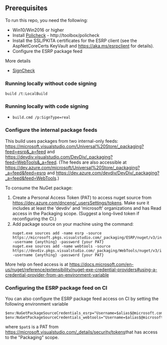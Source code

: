 ## Prerequisites

To run this repo, you need the following:

* Win10/Win2016 or higher
* Install [Policheck](http://aka.ms/policheck) - http://toolbox/policheck
* Install the SSL/PKITA certificates for the ESRP client (see the AspNetCoreCerts KeyVault and https://aka.ms/esrpclient for details).
* Configure the ESRP package feed

More details

* [SignCheck](https://devdiv.visualstudio.com/DevDiv/DevDiv%20Team/_git/WebTools-InternalTools?path=%2FSignCheck&version=GBmaster)

### Running locally without code signing

`build /t:LocalBuild`

### Running locally with code signing
* `build.cmd /p:SignType=real`

### Configure the internal package feeds

This build uses packages from two internal-only feeds: https://microsoft.visualstudio.com/Universal%20Store/_packaging?feed=esrp&_a=feed and https://devdiv.visualstudio.com/DevDiv/_packaging?feed=WebTools&_a=feed. (The feeds are also accessible at https://dev.azure.com/microsoft/Universal%20Store/_packaging?_a=feed&feed=esrp and https://dev.azure.com/devdiv/DevDiv/_packaging?_a=feed&feed=WebTools.)

To consume the NuGet package:

1. Create a Personal Access Token (PAT) to access nuget source from https://dev.azure.com/dnceng/_usersSettings/tokens. Make sure it includes at least the 'devdiv' and 'microsoft' organizations and has Read access in the Packaging scope. (Suggest a long-lived token if reconfiguring the CI.)
2. Add package source on your machine using the command:
    ```
    nuget.exe sources add -name esrp -source https://microsoft.pkgs.visualstudio.com/_packaging/ESRP/nuget/v3/index.json -username {anything} -password {your PAT}
    nuget.exe sources add -name webtools -source https://devdiv.pkgs.visualstudio.com/_packaging/WebTools/nuget/v3/index.json -username {anything} -password {your PAT}
    ```

More help on feed access is at
https://docs.microsoft.com/en-us/nuget/reference/extensibility/nuget-exe-credential-providers#using-a-credential-provider-from-an-environment-variable

### Configuring the ESRP package feed on CI

You can also configure the ESRP package feed access on CI by setting the following environment variable

```
$env:NuGetPackageSourceCredentials_esrp="Username=$alias$@microsoft.com;Password=$pat$"
$env:NuGetPackageSourceCredentials_webtools="Username=$alias$@microsoft.com;Password=$pat$"
```
where `$pat$` is a PAT from https://microsoft.visualstudio.com/_details/security/tokens​​ that has access to the "Packaging" scope.
